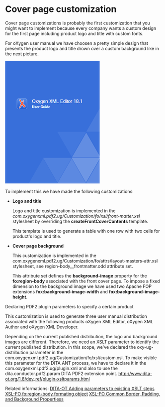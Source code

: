 # Cover page customization

Cover page customizations is probably the first customization that you might 
want to implement because every company wants a custom design for the first page 
including product logo and title with custom fonts.

For oXygen user manual we have choosen a pretty simple design that presents 
the product logo and title drown over a custom background like in the next picture.

![images/cover.png](images/cover.png)

To implement this we have made the following customizations:

* **Logo and title** 
    
    Logo and title customization is implemented in the 
    *com.oxygenxml.pdf2.ug/Customization/fo/xsl/front-matter.xsl* stylesheet by 
    overriding the **createFrontCoverContents** template. 
    
    This template is used to generate a table with one row with two cells for product's logo
    and title.
* **Cover page background**

    This customization is implemented in the com.oxygenxml.pdf2.ug/Customization/fo/attrs/layout-masters-attr.xsl 
    stylesheet, see region-body__frontmatter.odd attribute set.
    
    This attribute set defines the **background-image** property for the **fo:region-body** associated with 
    the front cover page. To impose a fixed dimension to the background image we have used two 
    Apache FOP extensions **fox:background-image-width** and **fox:background-image-height**.
    
Declaring PDF2 plugin parameters to specify a certain product

This customization is used to generate three user manual distribution associated 
with the following products oXygen XML Editor, oXygen XML Author and oXygen XML Developer. 

Depending on the current published distribution, the logo and background images are different. 
Therefore, we need an XSLT parameter to identify the current published distribution.
In this scope, we've declared the oxy-ug-distribution parameter in the 
com.oxygenxml.pdf2.ug/Customization/fo/xsl/custom.xsl. 
To make visible this parameter for the DITA ANT process, we have to declare it in the 
com.oxygenxml.pdf2.ug/plugin.xml and also to use the dita.conductor.pdf2.param DITA PDF2 extension point.
http://www.dita-ot.org/1.8/dev_ref/plugin-xsltparams.html

Related informations:
[DITA-OT Adding parameters to existing XSLT steps](http://www.dita-ot.org/2.4/dev_ref/plugin-xsltparams.html)      
[XSL-FO fo:region-body formating object](https://www.w3.org/TR/xsl/#fo_region-body)
[XSL-FO Common Border, Padding, and Background Propertiess](https://www.w3.org/TR/xsl/#common-border-padding-and-background-properties)
